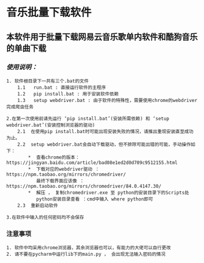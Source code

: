 # 音乐批量下载软件
## 本软件用于批量下载网易云音乐歌单内软件和酷狗音乐的单曲下载

### *使用说明：*
    1. 软件根目录下一共有三个.bat的文件
        1.1   run.bat : 直接运行软件的主程序
        1.2   pip install.bat : 用于安装软件依赖
        1.3   setup webdriver.bat : 由于软件的特殊性，需要使用chrome的webdriver完成爬虫任务
    
    2.在第一次使用前请先运行 ‘pip install.bat’(安装所需依赖) 和 ‘setup webdriver.bat’(安装控制浏览器的驱动)
        2.1  在使用pip install.bat时可能出现安装失败的情况，请推出重现安装直至成功为止。
        2.2  setup webdriver.bat会自动下载驱动，但不排除可能出错的可能，手动操作如下：
            *  查看chrome的版本： https://jingyan.baidu.com/article/bad08e1ed2d0d709c9512155.html
            *  下载对应的webdriver驱动 ：https://npm.taobao.org/mirrors/chromedriver/
               最终下载界面应该像 ：https://npm.taobao.org/mirrors/chromedriver/84.0.4147.30/
            *  解压 ， 复制chromedriver.exe 至 python的安装目录下的Scripts处
               python安装目录查看 ：cmd中输入 where python即可
        2.3  重新启动软件
    
    3.在软件中输入的任何密码均不会保存

### **注意事项**
    1. 软件中均采用chrome浏览器，其余浏览器也可以，有能力的大佬可以自行更改
    2. 请不要在pycharm中运行lib下的main.py ， 会出现无法输入密码的情况
    